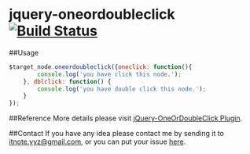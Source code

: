 jquery-oneordoubleclick [![Build Status](https://travis-ci.org/sgyyz/jquery-oneordoubleclick.svg?branch=master)](https://travis-ci.org/sgyyz/jquery-oneordoubleclick)
==================
##Usage
```javascript
$target_node.oneordoubleclick({oneclick: function(){
        console.log('you have click this node.');
    }, dblclick: function() {
        console.log('you have double click this node.');
    }
});
```
##Reference
More details please visit [jQuery-OneOrDoubleClick Plugin](http://sgyyz.github.io/posts/javascript/jquery-oneordoubleclick.html).

##Contact
If you have any idea please contact me by sending it to [itnote.yyz@gmail.com](itnote.yyz@gmail.com), or you can put your issue [here](https://github.com/sgyyz/jquery-oneordoubleclick/issues).